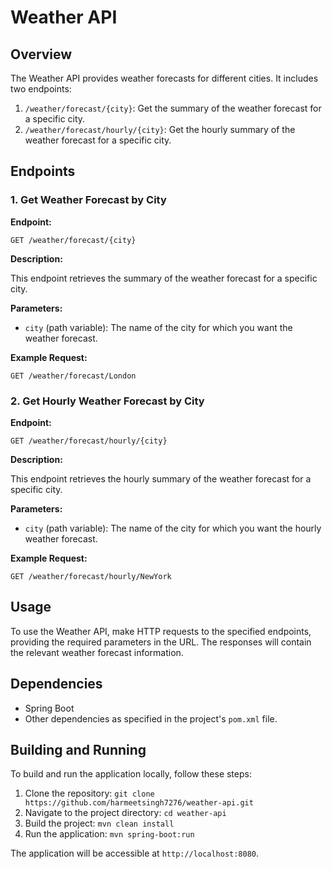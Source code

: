 # Weather API

## Overview

The Weather API provides weather forecasts for different cities. It includes two endpoints:

1. `/weather/forecast/{city}`: Get the summary of the weather forecast for a specific city.
2. `/weather/forecast/hourly/{city}`: Get the hourly summary of the weather forecast for a specific city.

## Endpoints

### 1. Get Weather Forecast by City

**Endpoint:**

```
GET /weather/forecast/{city}
```

**Description:**

This endpoint retrieves the summary of the weather forecast for a specific city.

**Parameters:**

- `city` (path variable): The name of the city for which you want the weather forecast.

**Example Request:**

```
GET /weather/forecast/London
```


### 2. Get Hourly Weather Forecast by City

**Endpoint:**

```
GET /weather/forecast/hourly/{city}
```

**Description:**

This endpoint retrieves the hourly summary of the weather forecast for a specific city.

**Parameters:**

- `city` (path variable): The name of the city for which you want the hourly weather forecast.

**Example Request:**

```
GET /weather/forecast/hourly/NewYork
```


## Usage

To use the Weather API, make HTTP requests to the specified endpoints, providing the required parameters in the URL. The responses will contain the relevant weather forecast information.

## Dependencies

- Spring Boot
- Other dependencies as specified in the project's `pom.xml` file.

## Building and Running

To build and run the application locally, follow these steps:

1. Clone the repository: `git clone https://github.com/harmeetsingh7276/weather-api.git`
2. Navigate to the project directory: `cd weather-api`
3. Build the project: `mvn clean install`
4. Run the application: `mvn spring-boot:run`

The application will be accessible at `http://localhost:8080`.
